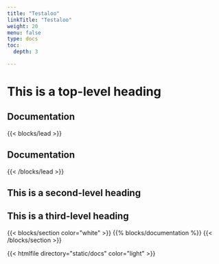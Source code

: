 ```yaml
---
title: "Testaloo"
linkTitle: "Testaloo"
weight: 20
menu: false
type: docs
toc:
  depth: 3

---
```

# This is a top-level heading
## Documentation
{{< blocks/lead  >}}

## **Documentation**

{{< /blocks/lead >}}

<div class="about">

## This is a second-level heading

## This is a third-level heading


{{< blocks/section color="white" >}}
{{% blocks/documentation %}}
{{< /blocks/section >}}

{{< htmlfile directory="static/docs" color="light" >}}

</div>

